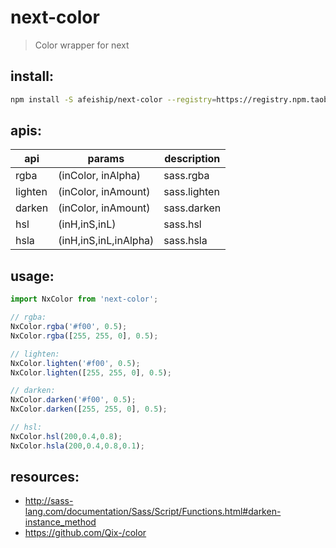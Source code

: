 # next-color
> Color wrapper for next

## install:
```bash
npm install -S afeiship/next-color --registry=https://registry.npm.taobao.org
```

## apis:
| api     | params                | description  |
| ------- | --------------------- | ------------ |
| rgba    | (inColor, inAlpha)    | sass.rgba    |
| lighten | (inColor, inAmount)   | sass.lighten |
| darken  | (inColor, inAmount)   | sass.darken  |
| hsl     | (inH,inS,inL)         | sass.hsl     |
| hsla    | (inH,inS,inL,inAlpha) | sass.hsla    |

## usage:
```js
import NxColor from 'next-color';

// rgba:
NxColor.rgba('#f00', 0.5);
NxColor.rgba([255, 255, 0], 0.5);

// lighten:
NxColor.lighten('#f00', 0.5);
NxColor.lighten([255, 255, 0], 0.5);

// darken:
NxColor.darken('#f00', 0.5);
NxColor.darken([255, 255, 0], 0.5);

// hsl:
NxColor.hsl(200,0.4,0.8);
NxColor.hsla(200,0.4,0.8,0.1);
```

## resources:
- http://sass-lang.com/documentation/Sass/Script/Functions.html#darken-instance_method
- https://github.com/Qix-/color
